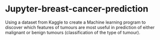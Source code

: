 # Jupyter-breast-cancer-prediction
Using a dataset from Kaggle to create a Machine learning program to discover which features of tumours are most useful in prediction of either malignant or benign tumours (classification of the type of tumour).
